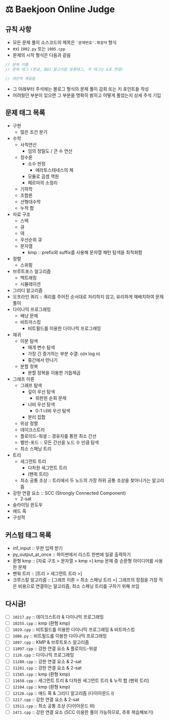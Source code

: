 # ⚖️ Baekjoon Online Judge

## 규칙 사항

- 모든 문제 풀이 소스코드의 제목은 `'문제번호'.확장자` 형식
- ex) `1002.py` 또는 `1005.cpp `
- 문제의 시작 형식은 다음과 같음

```cpp
// 문제 이름
// 문제 태그 (한글, BOJ 알고리즘 분류태그, 각 태그는 &로 연결)

// 개인적 깨달음
```

- 그 아래부터 주석에는 블로그 형식의 문제 풀이 감회 또는 키 포인트들 작성
- 어려웠던 부분이 있으면 그 부분을 명확히 밝히고 어떻게 풀었는지 상세 주석 기입

## 문제 태그 목록

- 구현
    - 많은 조건 분기
- 수학
    - 사칙연산
        - 임의 정밀도 / 큰 수 연산
    - 정수론
        - 소수 판정
            - 에라토스테네스의 체
        - 모듈로 곱셈 역원
        - 페르마의 소정리
    - 기하학
    - 조합론
    - 선형대수학
    - 누적 합
- 자료 구조
    - 스택
    - 큐
    - 덱
    - 우선순위 큐
    - 문자열
        - kmp :: prefix와 suffix를 사용해 문자열 패턴 탐색을 최적화함
- 정렬
    - 스위핑
- 브루트포스 알고리즘
    - 백트래킹
    - 시뮬레이션
- 그리디 알고리즘
- 오프라인 쿼리 :: 쿼리를 주어진 순서대로 처리하지 않고, 유리하게 재배치하여 문제 풀이
- 다이나믹 프로그래밍
    - 배낭 문제
    - 비트마스킹
        - 비트필드를 이용한 다이나믹 프로그래밍
- 재귀
    - 이분 탐색
        - 매개 변수 탐색
        - 가장 긴 증가하는 부분 수열: o(n log n)
        - 중간에서 만나기
    - 분할 정복
        - 분할 정복을 이용한 거듭제곱
- 그래프 이론
    - 그래프 탐색
        - 깊이 우선 탐색
            - 외판원 순회 문제
        - 너비 우선 탐색
            - 0-1 너비 우선 탐색
        - 분리 집합
    - 위상 정렬
    - 데이크스트라
    - 플로이드-워셜 :: 경유지를 통한 최소 간선
    - 벨만-포드 :: 모든 간선을 노드 수 만큼 탐색
    - 최소 스패닝 트리
- 트리
    - 세그먼트 트리
        - 다차원 세그먼트 트리
        - (펜윅 트리)
    - 최소 공통 조상 :: 트리에서 두 노드의 가장 하위 공통 조상을 찾아나가는 알고리즘
- 강한 연결 요소 :: SCC (Strongly Connected Component)
    - 2-sat
- 슬라이딩 윈도우
- 애드 혹
- 구성적

## 커스텀 태그 목록

- inf_input :: 무한 입력 받기
- py_output_at_once :: 파이썬에서 리스트 한번에 일괄 출력하기
- 환형 kmp :: [자료 구조 > 문자열 > kmp >] kmp 문제 중 순환형 아이디어를 사용한 문제
- 펜윅 트리 :: [트리 > 세그먼트 트리 >]
- 크루스칼 알고리즘 :: [그래프 이론 > 최소 스패닝 트리 >] 그래프의 정점을 가장 적은 비용으로 연결하는 알고리즘, 최소 스패닝 트리를 구하기 위해 쓰임

## 다시금!
- [ ] `10217.py` :: 데이크스트라 & 다이나믹 프로그래밍
- [ ] `10255.cpp` :: kmp (환형 kmp)
- [ ] `1029.cpp` :: 비트필드를 이용한 다이나믹 프로그래밍 & 비트마스킹
- [ ] `1086.py` :: 비트필드를 이용한 다이나믹 프로그래밍
- [ ] `1097.cpp` :: KMP & 브루트포스 알고리즘
- [ ] `11097.cpp` :: 강한 연결 요소 & 플로이드-워셜
- [ ] `1126.cpp` :: 다이나믹 프로그래밍
- [ ] `11280.cpp` :: 강한 연결 요소 & 2-sat
- [ ] `11281.cpp` :: 강한 연결 요소 & 2-sat
- [ ] `11585.cpp` :: kmp (환형 kmp)
- [ ] `11658.cpp` :: 세그먼트 트리 & 다차원 세그먼트 트리 & 누적 합 (펜윅 트리)
- [ ] `12104.cpp` :: kmp (환형 kmp)
- [ ] `12126.cpp` :: 애드 혹 & 그리디 알고리즘 (다이아몬드 I)
- [ ] `1217.cpp` :: 강한 연결 요소 & 2-sat
- [ ] `13511.cpp` :: 최소 공통 조상 (다이아몬드 III)
- [ ] `1471.cpp` :: 강한 연결 요소 (SCC 이용한 풀이 가능하므로, 추후 복습해보기)